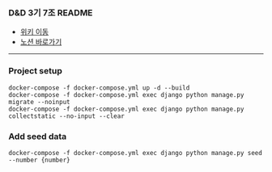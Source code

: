 ### D&D 3기 7조 README

* [위키 이동](https://github.com/dnd-mentee-3rd/dnd-mentee-3rd-7-repo/wiki)
* [노션 바로가기](https://www.notion.so/Index-eb8608900f264739af9c330b4e7c7b29)

--- 

### Project setup 

```
docker-compose -f docker-compose.yml up -d --build
docker-compose -f docker-compose.yml exec django python manage.py migrate --noinput
docker-compose -f docker-compose.yml exec django python manage.py collectstatic --no-input --clear
```


### Add seed data

```
docker-compose -f docker-compose.yml exec django python manage.py seed --number {number}
```







